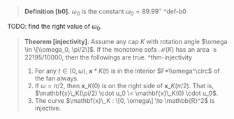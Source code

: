 
 > 
 > **Definition \[b0\].** $\omega_0$ is the constant $\omega_0 = 89.99^\circ$ ^def-b0

TODO: find the right value of $\omega_0$.

 > 
 > **Theorem \[injectivity\].** Assume any cap $K$ with rotation angle $\omega \in \[\\omega_0, \pi/2\]$. If the monotone sofa $\mathcal{M}(K)$ has an area $\geq 22195/10000$, then the followings are true. ^thm-injectivity
 > 
 > 1. For any $t \in (0, \omega)$, $\mathbf{x}*K(t)$ is in the interior $F*\\omega^\circ$ of the fan always.
 > 1. If $\omega = \pi/2$, then $\mathbf{x}\_K(0)$ is on the right side of $\mathbf{x}\_K(\pi/2)$. That is, $\mathbf{x}\_K(\pi/2) \cdot u_0 \< \mathbf{x}\_K(0) \cdot u_0$.
 > 1. The curve $\mathbf{x}\_K : \[0, \omega\] \to \mathbb{R}^2$ is injective. 
